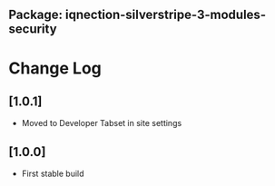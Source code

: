 ## Package: iqnection-silverstripe-3-modules-security
# Change Log


## [1.0.1]
- Moved to Developer Tabset in site settings


## [1.0.0]
- First stable build